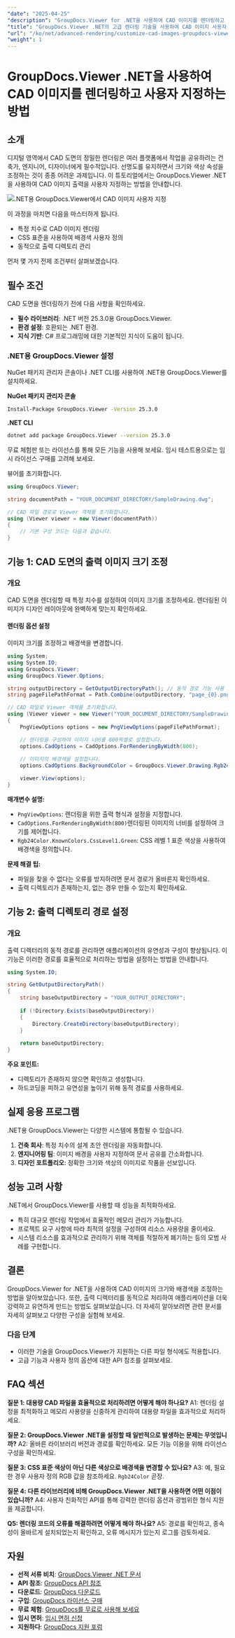 ```yaml
---
"date": "2025-04-25"
"description": "GroupDocs.Viewer for .NET을 사용하여 CAD 이미지를 렌더링하고 사용자 지정하는 방법을 익혀보세요. 크기를 조정하고, 색상을 변경하고, 출력 디렉터리를 효과적으로 관리하는 방법을 배우세요."
"title": "GroupDocs.Viewer .NET의 고급 렌더링 기술을 사용하여 CAD 이미지 사용자 지정"
"url": "/ko/net/advanced-rendering/customize-cad-images-groupdocs-viewer-net/"
"weight": 1
---
```


# GroupDocs.Viewer .NET을 사용하여 CAD 이미지를 렌더링하고 사용자 지정하는 방법

## 소개
디지털 영역에서 CAD 도면의 정밀한 렌더링은 여러 플랫폼에서 작업을 공유하려는 건축가, 엔지니어, 디자이너에게 필수적입니다. 선명도를 유지하면서 크기와 색상 속성을 조정하는 것이 종종 어려운 과제입니다. 이 튜토리얼에서는 GroupDocs.Viewer .NET을 사용하여 CAD 이미지 출력을 사용자 지정하는 방법을 안내합니다.

![.NET용 GroupDocs.Viewer에서 CAD 이미지 사용자 지정](/viewer/advanced-rendering/customize-cad-images-img.png)

이 과정을 마치면 다음을 마스터하게 됩니다.
- 특정 치수로 CAD 이미지 렌더링
- CSS 표준을 사용하여 배경색 사용자 정의
- 동적으로 출력 디렉토리 관리

먼저 몇 가지 전제 조건부터 살펴보겠습니다.

## 필수 조건
CAD 도면을 렌더링하기 전에 다음 사항을 확인하세요.

- **필수 라이브러리**: .NET 버전 25.3.0용 GroupDocs.Viewer.
- **환경 설정**: 호환되는 .NET 환경.
- **지식 기반**: C# 프로그래밍에 대한 기본적인 지식이 도움이 됩니다.

### .NET용 GroupDocs.Viewer 설정
NuGet 패키지 관리자 콘솔이나 .NET CLI를 사용하여 .NET용 GroupDocs.Viewer를 설치하세요.

**NuGet 패키지 관리자 콘솔**
```bash
Install-Package GroupDocs.Viewer -Version 25.3.0
```

**.NET CLI**
```bash
dotnet add package GroupDocs.Viewer --version 25.3.0
```

무료 체험판 또는 라이선스를 통해 모든 기능을 사용해 보세요. 임시 테스트용으로는 임시 라이선스 구매를 고려해 보세요.

뷰어를 초기화합니다.

```csharp
using GroupDocs.Viewer;

string documentPath = "YOUR_DOCUMENT_DIRECTORY/SampleDrawing.dwg";

// CAD 파일 경로로 Viewer 객체를 초기화합니다.
using (Viewer viewer = new Viewer(documentPath))
{
    // 기본 구성 코드는 다음과 같습니다.
}
```

## 기능 1: CAD 도면의 출력 이미지 크기 조정
### 개요
CAD 도면을 렌더링할 때 특정 치수를 설정하여 이미지 크기를 조정하세요. 렌더링된 이미지가 디자인 레이아웃에 완벽하게 맞는지 확인하세요.

#### 렌더링 옵션 설정
이미지 크기를 조정하고 배경색을 변경합니다.

```csharp
using System;
using System.IO;
using GroupDocs.Viewer;
using GroupDocs.Viewer.Options;

string outputDirectory = GetOutputDirectoryPath(); // 동적 경로 기능 사용
string pageFilePathFormat = Path.Combine(outputDirectory, "page_{0}.png");

// CAD 파일로 Viewer 객체를 초기화합니다.
using (Viewer viewer = new Viewer("YOUR_DOCUMENT_DIRECTORY/SampleDrawing.dwg"))
{
    PngViewOptions options = new PngViewOptions(pageFilePathFormat);

    // 렌더링을 구성하여 이미지 너비를 800픽셀로 설정합니다.
    options.CadOptions = CadOptions.ForRenderingByWidth(800);
    
    // 이미지의 배경색을 설정합니다.
    options.CadOptions.BackgroundColor = GroupDocs.Viewer.Drawing.Rgb24Color.KnownColors.CssLevel1.Green;

    viewer.View(options);
}
```
**매개변수 설명:**
- `PngViewOptions`: 렌더링을 위한 출력 형식과 설정을 지정합니다.
- `CadOptions.ForRenderingByWidth(800)`렌더링된 이미지의 너비를 설정하여 크기를 제어합니다.
- `Rgb24Color.KnownColors.CssLevel1.Green`: CSS 레벨 1 표준 색상을 사용하여 배경색을 정의합니다.

**문제 해결 팁:**
- 파일을 찾을 수 없다는 오류를 방지하려면 문서 경로가 올바른지 확인하세요.
- 출력 디렉토리가 존재하는지, 없는 경우 만들 수 있는지 확인하세요.

## 기능 2: 출력 디렉토리 경로 설정
### 개요
출력 디렉터리의 동적 경로를 관리하면 애플리케이션의 유연성과 구성이 향상됩니다. 이 기능은 이러한 경로를 효율적으로 처리하는 방법을 설정하는 방법을 안내합니다.

```csharp
using System.IO;

string GetOutputDirectoryPath()
{
    string baseOutputDirectory = "YOUR_OUTPUT_DIRECTORY";
    
    if (!Directory.Exists(baseOutputDirectory))
    {
        Directory.CreateDirectory(baseOutputDirectory);
    }
    
    return baseOutputDirectory;
}
```
**주요 포인트:**
- 디렉토리가 존재하지 않으면 확인하고 생성합니다.
- 하드코딩을 피하고 유연성을 높이기 위해 동적 경로를 사용하세요.

## 실제 응용 프로그램
.NET용 GroupDocs.Viewer는 다양한 시스템에 통합될 수 있습니다.
1. **건축 회사**: 특정 치수의 설계 초안 렌더링을 자동화합니다.
2. **엔지니어링 팀**: 이미지 배경을 사용자 지정하여 문서 공유를 간소화합니다.
3. **디자인 포트폴리오**: 정확한 크기와 색상의 이미지로 작품을 선보입니다.

## 성능 고려 사항
.NET에서 GroupDocs.Viewer를 사용할 때 성능을 최적화하세요.
- 특히 대규모 렌더링 작업에서 효율적인 메모리 관리가 가능합니다.
- 프로젝트 요구 사항에 따라 최적의 설정을 구성하여 리소스 사용량을 줄이세요.
- 시스템 리소스를 효과적으로 관리하기 위해 객체를 적절하게 폐기하는 등의 모범 사례를 구현합니다.

## 결론
GroupDocs.Viewer for .NET을 사용하여 CAD 이미지의 크기와 배경색을 조정하는 방법을 알아보았습니다. 또한, 출력 디렉터리를 동적으로 처리하여 애플리케이션을 더욱 강력하고 유연하게 만드는 방법도 살펴보았습니다. 더 자세히 알아보려면 관련 문서를 자세히 살펴보고 다양한 구성을 실험해 보세요.

### 다음 단계
- 이러한 기술을 GroupDocs.Viewer가 지원하는 다른 파일 형식에도 적용합니다.
- 고급 기능과 사용자 정의 옵션에 대한 API 참조를 살펴보세요.

## FAQ 섹션
**질문 1: 대용량 CAD 파일을 효율적으로 처리하려면 어떻게 해야 하나요?**
A1: 렌더링 설정을 최적화하고 메모리 사용량을 신중하게 관리하여 대용량 파일을 효과적으로 처리하세요.

**질문 2: GroupDocs.Viewer .NET을 설정할 때 일반적으로 발생하는 문제는 무엇입니까?**
A2: 올바른 라이브러리 버전과 경로를 확인하세요. 모든 기능 이용을 위해 라이선스 구성을 확인하세요.

**질문 3: CSS 표준 색상이 아닌 다른 색상으로 배경색을 변경할 수 있나요?**
A3: 예, 필요한 경우 사용자 정의 RGB 값을 참조하세요. `Rgb24Color` 곧장.

**질문 4: 다른 라이브러리에 비해 GroupDocs.Viewer .NET을 사용하면 어떤 이점이 있습니까?**
A4: 사용자 친화적인 API를 통해 강력한 렌더링 옵션과 광범위한 형식 지원을 제공합니다.

**Q5: 렌더링 코드의 오류를 해결하려면 어떻게 해야 하나요?**
A5: 경로를 확인하고, 종속성이 올바르게 설치되었는지 확인하고, 오류 메시지가 있는지 로그를 검토하세요.

## 자원
- **선적 서류 비치**: [GroupDocs.Viewer .NET 문서](https://docs.groupdocs.com/viewer/net/)
- **API 참조**: [GroupDocs API 참조](https://reference.groupdocs.com/viewer/net/)
- **다운로드**: [GroupDocs 다운로드](https://releases.groupdocs.com/viewer/net/)
- **구입**: [GroupDocs 라이선스 구매](https://purchase.groupdocs.com/buy)
- **무료 체험**: [GroupDocs를 무료로 사용해 보세요](https://releases.groupdocs.com/viewer/net/)
- **임시 면허**: [임시 면허 신청](https://purchase.groupdocs.com/temporary-license/)
- **지원하다**: [GroupDocs 지원 포럼](https://forum.groupdocs.com/c/viewer/9)